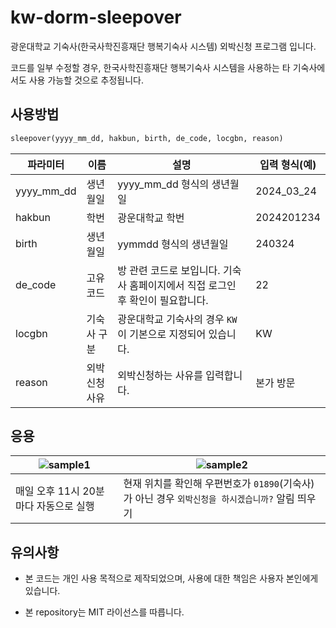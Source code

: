 # kw-dorm-sleepover

광운대학교 기숙사(한국사학진흥재단 행복기숙사 시스템) 외박신청 프로그램 입니다.

코드를 일부 수정할 경우, 한국사학진흥재단 행복기숙사 시스템을 사용하는 타 기숙사에서도 사용 가능할 것으로 추정됩니다.

## 사용방법
```py
sleepover(yyyy_mm_dd, hakbun, birth, de_code, locgbn, reason)
```

|파라미터|이름|설명|입력 형식(예)|
|-------|----|----|--------|
|yyyy_mm_dd|생년월일|yyyy_mm_dd 형식의 생년월일|2024_03_24|
|hakbun|학번|광운대학교 학번|2024201234|
|birth|생년월일|yymmdd 형식의 생년월일|240324|
|de_code|고유코드|방 관련 코드로 보입니다. 기숙사 홈페이지에서 직접 로그인 후 확인이 필요합니다.|22|
|locgbn|기숙사 구분|광운대학교 기숙사의 경우 `KW`이 기본으로 지정되어 있습니다.|KW|
|reason|외박신청 사유|외박신청하는 사유를 입력합니다.|본가 방문|

## 응용


|![sample1](https://github.com/dhlife09/kw-dorm-sleepover/assets/22024308/6cbb0901-422b-4f90-8762-043f55b44684)|![sample2](https://github.com/dhlife09/kw-dorm-sleepover/assets/22024308/0c46d0eb-af81-4641-91fa-c9bb47a96742)|
|-|-|
|매일 오후 11시 20분마다 자동으로 실행|현재 위치를 확인해 우편번호가 `01890`(기숙사)가 아닌 경우 `외박신청을 하시겠습니까?` 알림 띄우기|


## 유의사항

- 본 코드는 개인 사용 목적으로 제작되었으며, 사용에 대한 책임은 사용자 본인에게 있습니다.

- 본 repository는 MIT 라이선스를 따릅니다.